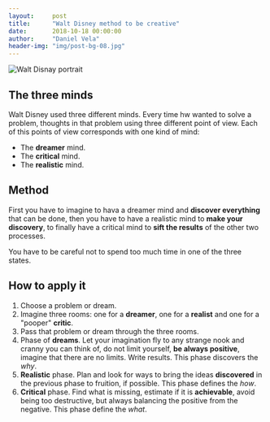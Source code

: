 ```yaml
---
layout:     post
title:      "Walt Disney method to be creative"
date:       2018-10-18 00:00:00
author:     "Daniel Vela"
header-img: "img/post-bg-08.jpg"
---
```


![Walt Disnay portrait](https://upload.wikimedia.org/wikipedia/commons/d/df/Walt_Disney_1946.JPG)

## The three minds

Walt Disney used three different minds. Every time hw wanted to solve a problem, thoughts in that problem using three different point of view. Each of this points of view corresponds with one kind of mind:

- The **dreamer** mind.
- The **critical** mind.
- The **realistic** mind.

## Method

First you have to imagine to hava a dreamer mind and **discover everything** that can be done, then you have to have a realistic mind to **make your discovery**, to finally have a critical mind to **sift the results** of the other two processes.

You have to be careful not to spend too much time in one of the three states.

## How to apply it

1. Choose a problem or dream.
2. Imagine three rooms: one for a **dreamer**, one for a **realist** and one for a "pooper" **critic**.
3. Pass that problem or dream through the three rooms.
4. Phase of **dreams**. Let your imagination fly to any strange nook and cranny you can think of, do not limit yourself, **be always positive**, imagine that there are no limits. Write results. This phase discovers the *why*.
5. **Realistic** phase. Plan and look for ways to bring the ideas **discovered** in the previous phase to fruition, if possible. This phase defines the *how*.
6. **Critical** phase. Find what is missing, estimate if it is **achievable**, avoid being too destructive, but always balancing the positive from the negative. This phase define the *what*.